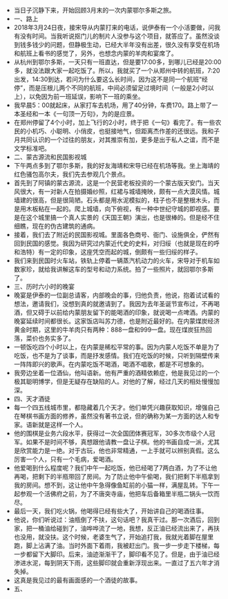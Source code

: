 - 当日子沉静下来，开始回顾3月末的一次内蒙鄂尔多斯之旅。
- 一、路上
- 2018年3月24日夜，接宋导从内蒙打来的电话，说伊泰有一个小活要做，问我有没有时间。当我听说抠门儿的制片人没参与这个项目，就答应了。虽然没谈到钱多钱少的问题，但静极生动，已经大半年没有出差，很久没有享受在机场和航班上看书的感觉了，另外，也想念内蒙的羊肉和宴席了。
- 从杭州到鄂尔多斯，一天只有一班直达，但是要17:00多，到哪儿已经是20:00多，就没法跟大家一起吃饭了。所以，我就买了一个从郑州中转的航班，7:20出发，14:30到达，若问为什么要这么长时间，因为这不是同一个航班“经停”，而是压根儿两个不同的航班，中间必须留足过境时间（一般是2小时以上），以免因为前一班延误，影响下一班的乘坐。
- 我早晨5：00就起床，从家打车去机场，用了40分钟，车费170。路上带了一本圣经和一本《一句顶一万句》，为的是应景。
- 在郑州停留了4个小时，加上飞行的2小时，终于把《一句》看完了。有一些农民的小机巧、小聪明、小俏皮，也挺接地气，但距离杰作差的还很远。我和子月共同认识的一个过往的朋友，对其推崇有加，更多是出于私人之谊，而不是文学标准吧。
- 二、蒙古源流和民国影视城
- 下午两点多到了鄂尔多斯，我的好友海靖和宋导已经在机场等我。坐上海靖的红色骚包高尔夫，我们先去参观几个景点。
- 首先到了阿镇的蒙古源流，这是一个民营老板投资的一个蒙古版天安门。当天风很大，有一对新人在拍摄婚纱照，红裙与城墙掩映，颇有一点大漠风情。城墙建的很高，但是很简陋。石头都是用水泥模拟的，柱子也不是整根木头，而是用木板粘在一起的。爬上城墙，向下俯视，有一种中世纪守城的即视感。要是在这个城里搞一个真人实景的《天国王朝》演出，也是很棒的。但是经不住细瞧，现在的伪古建筑的通病。
- 接着，我们去了附近的民国影视城。里面各色商号、衙门、设施俱全，俨然有回到民国的感觉。我因为研究过内蒙近代史的史料，对归绥（也就是现在的呼和浩特）有一定的印象，这座凭空而起的城，倒颇有一些归绥的样子。
- 我们来到民国时火车站，铁轨上停着一辆蒸汽机动力的火车，宋导对于机车如数家珍，就给我讲解这车的型号和动力系统。拍了一些照片，就回鄂尔多斯了。
- 三、历时六小时的晚宴
- 晚宴是伊泰的一位副总请客，内部晚会的事，归他负责，他说，抱着试试看的想法，邀请我们，没想到真的就邀请到了。我因为去年圣诞节宣布过，不再喝酒，但又碍于以前给内蒙朋友留下的能喝酒的印象，就说喝一点啤酒。内蒙的晚宴延续时间都很长。这家饭店叫苏力德，也是附近最好的。在内蒙煤炭经济黄金时期，这里的牛羊肉只有两种：888一盘和999一盘。现在煤炭狂热回落，菜价也务实多了。
- 一顿饭吃四个小时以上，在内蒙是稀松平常的事。因为内蒙人吃饭不单是为了吃饭，也不是为了谈事，而是抒发感情。我们在吃饭的时候，只听到隔壁传来一阵阵即兴的歌声。在内蒙吃饭不喝酒，喝酒不唱歌，都是不可想象的。
- 我旁边坐着一位酒仙，他叫语新。他有严重的酒精依赖症，他是我见过的一个极其聪明博学，但是无疑存在缺陷的人。对他的了解，经过几天的相处慢慢加深。
- 四、天才酒徒
- 每一个四五线城市里，都隐藏着几个天才。他们单凭兴趣获取知识，增强自己在琴棋书画方面的修养，虽然没有著书立说，但的确称为某一方面的达人和专家。语新就是这样一个人。
- 他的围棋是业务六段水平，获得过一次全国团体赛冠军，30多次市级个人冠军。如果不是时间不够，真想跟他请教一盘让子棋。他的书画自成一派，尤其是欣赏能力是一绝。对于古玩，他也非常精通，一上手就可以辨别真假。这么厉害一个人，只有一个毛病，爱喝酒。
- 他爱喝到什么程度呢？我们中午一起吃饭，他已经喝了7两白酒，为了不让他再喝，把剩下的半瓶带回了房间。为了防止他中午偷喝，我们把剩下半瓶拿到我的房间。想不到，这让他中午急得像鱼缸前的小猫一样，满屋乱转。下午一起参观一个活佛府之前，为了不唐突寺庙，他把车后备箱里半瓶二锅头一饮而尽。
- 最后一天，我们吃火锅，他喝得已经有些大了，开始讲自己的喝酒往事。
- 他说，你们听说过：油瓶倒了不扶，这句话吧？我真干过。那一次酒后，回到家，把一桶油给碰到了，油哗哗流了一地，我想，反正油已经流出来了，再扶也没用，就没扶。这个时候，老婆生气了，开始追打我，我就光着脚在屋里跑，脚上沾满了油。当时外面下着雨，我被赶出门。我一步一步走下楼梯，每一步都留下大脚印。后来，油迹渐渐干了，脚印看不见了。但是，由于油已经渗进水泥，每到阴天下雨，这些脚印就会重新浮现出来。一直过了五六年才消失掉。
- 这真是我见过的最有画面感的一个酒徒的故事。
- 五、
